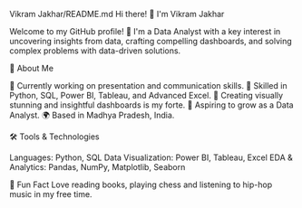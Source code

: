 
Vikram Jakhar/README.md
Hi there! 👋 I'm Vikram Jakhar

Welcome to my GitHub profile! 🚀 I'm a Data Analyst with a key interest in uncovering insights from data, crafting compelling dashboards, and solving complex problems with data-driven solutions.

🌟 About Me

🔭 Currently working on presentation and communication skills. 🎯 Skilled in Python, SQL, Power BI, Tableau, and Advanced Excel. 🎨 Creating visually stunning and insightful dashboards is my forte. 💼 Aspiring to grow as a Data Analyst. 🌍 Based in Madhya Pradesh, India.

🛠️ Tools & Technologies

Languages: Python, SQL Data Visualization: Power BI, Tableau, Excel EDA & Analytics: Pandas, NumPy, Matplotlib, Seaborn

🌟 Fun Fact Love reading books, playing chess and listening to hip-hop music in my free time.

